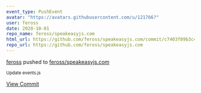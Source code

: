 ```yaml
---
event_type: PushEvent
avatar: "https://avatars.githubusercontent.com/u/121766?"
user: feross
date: 2020-10-01
repo_name: feross/speakeasyjs.com
html_url: https://github.com/feross/speakeasyjs.com/commit/c7403f89b3c4cc3c30f8da851290aaf0416e354a
repo_url: https://github.com/feross/speakeasyjs.com
---
```


<a href='https://github.com/feross' target='_blank'>feross</a> pushed to <a href='https://github.com/feross/speakeasyjs.com' target='_blank'>feross/speakeasyjs.com</a>

<small>Update events.js</small>

<a href='https://github.com/feross/speakeasyjs.com/commit/c7403f89b3c4cc3c30f8da851290aaf0416e354a' target='_blank'>View Commit</a>